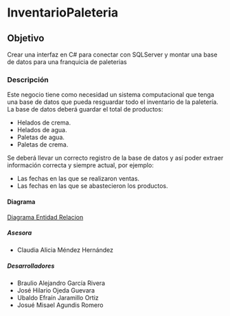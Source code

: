 # InventarioPaleteria
## Objetivo
Crear una interfaz en C# para conectar con SQLServer y montar una base de datos para una franquicia de paleterias

### Descripción
Este negocio tiene como necesidad un sistema computacional que tenga una base de datos que pueda resguardar todo el inventario de la paletería. La base de datos deberá guardar el total de productos:
- Helados de crema.
- Helados de agua.
- Paletas de agua.
- Paletas de crema.

Se deberá llevar un correcto registro de la base de datos y así poder extraer información correcta y siempre actual, por ejemplo:
- Las fechas en las que se realizaron ventas.
- Las fechas en las que se abastecieron los productos.

#### Diagrama
[Diagrama Entidad Relacion](https://github.com/braulioagr3/InventarioPaleteria/blob/master/Paleteria.pdf)

##### Asesora
- Claudia Alicia Méndez Hernández

##### Desarrolladores
- Braulio Alejandro García Rivera
- José Hilario Ojeda Guevara
- Ubaldo Efraín Jaramillo Ortiz
- Josué Misael Agundis Romero
